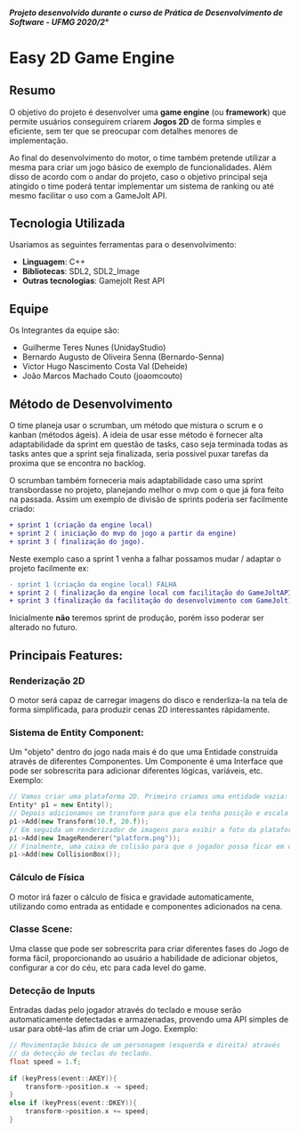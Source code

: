 ##### Projeto desenvolvido durante o curso de Prática de Desenvolvimento de Software - UFMG 2020/2°

# Easy 2D Game Engine

## Resumo
O objetivo do projeto é desenvolver uma **game engine** (ou **framework**) que permite usuários conseguirem criarem **Jogos 2D** de forma simples e eficiente, sem ter que se preocupar com detalhes menores de implementação. 

Ao final do desenvolvimento do motor, o time também pretende utilizar a mesma para criar um jogo básico de exemplo de funcionalidades. Além disso de acordo com o andar do projeto, caso o objetivo principal seja atingido o time poderá tentar implementar um sistema de ranking ou até mesmo facilitar o uso com a GameJolt API.

## Tecnologia Utilizada
Usariamos as seguintes ferramentas para o desenvolvimento:
- **Linguagem**: C++
- **Bibliotecas**: SDL2, SDL2_Image
- **Outras tecnologias**: Gamejolt Rest API

## Equipe
Os Integrantes da equipe são:
- Guilherme Teres Nunes (UnidayStudio)
- Bernardo Augusto de Oliveira Senna (Bernardo-Senna)
- Victor Hugo Nascimento Costa Val (Deheide)
- João Marcos Machado Couto (joaomcouto)

## Método de Desenvolvimento
O time planeja usar o scrumban, um método que mistura o scrum e o kanban (métodos ágeis). A ideia de usar esse método é fornecer alta adaptabilidade da sprint em questão de tasks, caso seja terminada todas as tasks antes que a sprint seja finalizada, seria possivel puxar tarefas da proxima que se encontra no backlog.

O scrumban também forneceria mais adaptabilidade caso uma sprint transbordasse no projeto, planejando melhor o mvp com o que já fora feito na passada. Assim um exemplo de divisão de sprints poderia ser facilmente criado: 
```diff
+ sprint 1 (criação da engine local)
+ sprint 2 ( iniciação do mvp do jogo a partir da engine)
+ sprint 3 ( finalização do jogo).
```
Neste exemplo caso a sprint 1 venha a falhar possamos mudar / adaptar o projeto facilmente 
ex:
```diff
- sprint 1 (criação da engine local) FALHA
+ sprint 2 ( finalização da engine local com facilitação do GameJoltAPI)
+ sprint 3 (finalização da facilitação do desenvolvimento com GameJolt).
```
Inicialmente **não** teremos sprint de produção, porém isso poderar ser alterado no futuro.

## Principais Features:
### Renderização 2D
O motor será capaz de carregar imagens do disco e renderliza-la na tela de forma simplificada, para produzir cenas 2D interessantes rápidamente.

### Sistema de Entity Component: 
Um "objeto" dentro do jogo nada mais é do que uma Entidade construída através de diferentes Componentes. Um Componente é uma Interface que pode ser sobrescrita para adicionar diferentes lógicas, variáveis, etc. Exemplo:
```cpp
// Vamos criar uma plataforma 2D. Primeiro criamos uma entidade vazia:
Entity* p1 = new Entity();
// Depois adicionamos um transform para que ela tenha posição e escala no mundo 2D:
p1->Add(new Transform(10.f, 20.f));
// Em seguida um renderizador de imagens para exibir a foto da plataforma:
p1->Add(new ImageRenderer("platform.png"));
// Finalmente, uma caixa de colisão para que o jogador possa ficar em cima da plataforma:
p1->Add(new CollisionBox()); 
```

### Cálculo de Física
O motor irá fazer o cálculo de física e gravidade automaticamente, utilizando como entrada as entidade e componentes adicionados na cena.

### Classe Scene:
Uma classe que pode ser sobrescrita para criar diferentes fases do Jogo de forma fácil, proporcionando ao usuário a habilidade de adicionar objetos, configurar a cor do céu, etc para cada level do game.

### Detecção de Inputs
Entradas dadas pelo jogador através do teclado e mouse serão automaticamente detectadas e armazenadas, provendo uma API simples de usar para obtê-las afim de criar um Jogo.
Exemplo:
```cpp
// Movimentação básica de um personagem (esquerda e direita) através
// da detecção de teclas do teclado.
float speed = 1.f;
		
if (keyPress(event::AKEY)){
	transform->position.x -= speed;
}
else if (keyPress(event::DKEY)){
	transform->position.x += speed;
}
```

